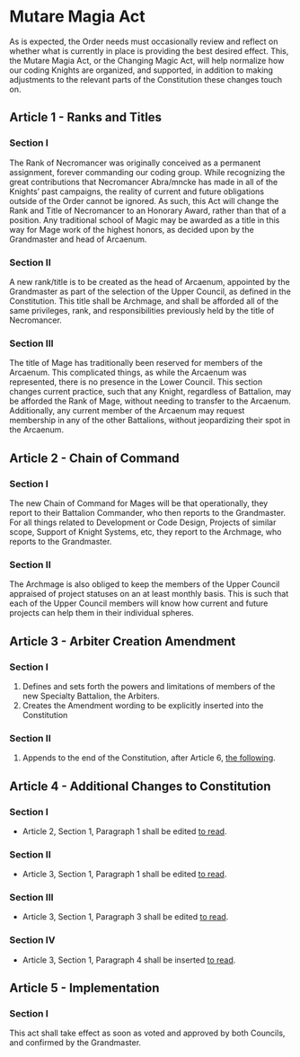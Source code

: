 [Bill number: 7-101]: #
[Author: Grandmaster Gryph667]: #
[Proposed Date: 4/26/2019]: #
[Passed Date: 5/12/2019]: #

# Mutare Magia Act
As is expected, the Order needs must occasionally review and reflect on whether what is currently in place is providing the best desired effect. This, the Mutare Magia Act, or the Changing Magic Act, will help normalize how our coding Knights are organized, and supported, in addition to making adjustments to the relevant parts of the Constitution these changes touch on.

## Article 1 - Ranks and Titles
### Section I
The Rank of Necromancer was originally conceived as a permanent assignment, forever commanding our coding group. While recognizing the great contributions that Necromancer Abra/mncke has made in all of the Knights’ past campaigns, the reality of current and future obligations outside of the Order cannot be ignored. As such, this Act will change the Rank and Title of Necromancer to an Honorary Award, rather than that of a position. Any traditional school of Magic may be awarded as a title in this way for Mage work of the highest honors, as decided upon by the Grandmaster and head of Arcaenum.

### Section II
A new rank/title is to be created as the head of Arcaenum, appointed by the Grandmaster as part of the selection of the Upper Council, as defined in the Constitution. This title shall be Archmage, and shall be afforded all of the same privileges, rank, and responsibilities previously held by the title of Necromancer.

### Section III
The title of Mage has traditionally been reserved for members of the Arcaenum. This complicated things, as while the Arcaenum was represented, there is no presence in the Lower Council. This section changes current practice, such that any Knight, regardless of Battalion, may be afforded the Rank of Mage, without needing to transfer to the Arcaenum. Additionally, any current member of the Arcaenum may request membership in any of the other Battalions, without jeopardizing their spot in the Arcaenum.

## Article 2 - Chain of Command
### Section I
The new Chain of Command for Mages will be that operationally, they report to their Battalion Commander, who then reports to the Grandmaster. For all things related to Development or Code Design, Projects of similar scope, Support of Knight Systems, etc, they report to the Archmage, who reports to the Grandmaster.

### Section II
The Archmage is also obliged to keep the members of the Upper Council appraised of project statuses on an at least monthly basis. This is such that each of the Upper Council members will know how current and future projects can help them in their individual spheres.

## Article 3 - Arbiter Creation Amendment
### Section I
1. Defines and sets forth the powers and limitations of members of the new Specialty Battalion, the Arbiters.
2. Creates the Amendment wording to be explicitly inserted into the Constitution

### Section II
1. Appends to the end of the Constitution, after Article 6, [the following](../Statutes/Constitution.md#amendment-1).

## Article 4 - Additional Changes to Constitution
### Section I
* Article 2, Section 1, Paragraph 1 shall be edited [to read](../Statutes/Constitution.md#section-1-1).

### Section II
* Article 3, Section 1, Paragraph 1 shall be edited [to read](../Statutes/Constitution.md#section-1-2).

### Section III
* Article 3, Section 1, Paragraph 3 shall be edited [to read](../Statutes/Constitution.md#section-1-2).

### Section IV
* Article 3, Section 1, Paragraph 4 shall be inserted [to read](../Statutes/Constitution.md#section-1-2).

## Article 5 - Implementation
### Section I
This act shall take effect as soon as voted and approved by both Councils, and confirmed by the Grandmaster.
